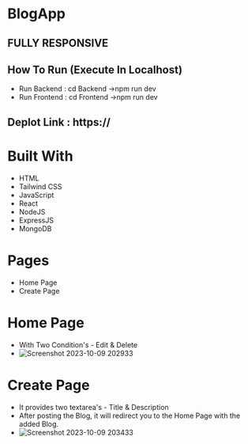 # BlogApp

## FULLY RESPONSIVE

## How To Run (Execute In Localhost)

* Run Backend : cd Backend ->npm run dev
* Run Frontend : cd Frontend ->npm run dev

## Deplot Link : https://

# Built With
* HTML
* Tailwind CSS
* JavaScript
* React
* NodeJS
* ExpressJS
* MongoDB


# Pages
* Home Page
* Create Page

# Home Page 
* With Two Condition's - Edit & Delete
* ![Screenshot 2023-10-09 202933](https://github.com/rishi1089/BlogApp/assets/121492593/13b2c3b3-d7a6-4168-ad08-a96b246c9225)

# Create Page 
* It provides two textarea's - Title & Description
* After posting the Blog, it will redirect you to the Home Page with the added Blog.
* ![Screenshot 2023-10-09 203433](https://github.com/rishi1089/BlogApp/assets/121492593/47281932-bd09-4271-8a56-245a95883245)



